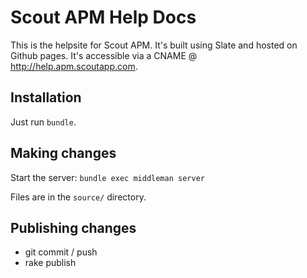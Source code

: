 # Scout APM Help Docs

This is the helpsite for Scout APM. It's built using Slate and hosted on Github pages. It's accessible via a CNAME @ http://help.apm.scoutapp.com.

## Installation

Just run `bundle`.

## Making changes

Start the server: `bundle exec middleman server`

Files are in the `source/` directory.

## Publishing changes

* git commit / push
* rake publish

